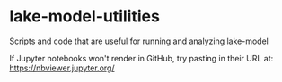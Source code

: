 # lake-model-utilities
Scripts and code that are useful for running and analyzing lake-model

If Jupyter notebooks won't render in GitHub, try pasting in their URL at: https://nbviewer.jupyter.org/
